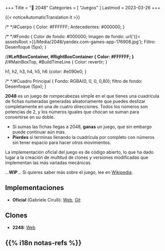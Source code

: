 +++
Title = "🔢️ 2048"
Categories = [ "Juegos" ]
Lastmod = 2023-03-26
+++

{{< noticeAutomaticTranslation it >}}



<estilo>/*
*/#Cuerpo {
	Color: #FFFFFF;
	Antecedentes: #000000;
}

/*
*/#Fondo {
	Color de fondo: #000000;
	Imagen de fondo: url('{{< assetsRoot >}}/Media/2048/yandex.com-games-app-176908.jpg');
	Filtro: Desenfoque (5px);
}

/**/#LeftBoxContainer, #RightBoxContainer { Color: #FFFFFF; }
/**/#MainBoxTop, #BuildTimeLine { Color: revertir; }

h1, h2, h3, h4, h5, h6 {color: #e090e0; }

/*
*/#Cuadro Principal {
	Fondo: RGBA(0, 0, 0, 0,80);
	filtro de fondo: Desenfoque (5px);
}
</estilo>

**2048** es un juego de rompecabezas simple en el que tienes una cuadrícula de fichas numeradas generadas aleatoriamente que puedes deslizar completamente en una de cuatro direcciones. Todos los números son potencias de 2, y los números iguales que chocan se suman para convertirse en su doble.

* Si sumas las fichas llegas a 2048, **ganas** un juego, que sin embargo puede continuar aún más.
* **Pierdes** si terminas llenando la cuadrícula por completo con números sin tener espacio para hacer otros movimientos.

La implementación oficial del juego es de código abierto, lo que ha dado lugar a la creación de multitud de clones y versiones modificadas que implementan las más variadas mecánicas.

...**WIP**... Si quieres saber más sobre el juego, lee en [Wikipedia](https://it.wikipedia.org/2048_(videogame)).

## Implementaciones

* **Oficial** (Gabriele Cirulli): [Web](https://play2048.co/), [Git](https://github.com/gabrielecirulli/2048)

## Clones

* **2248**: [Web](https://2248game.com/)

## {{% i18n notas-refs %}}

[^PageBg]: **Fondo de la página**: [Fuente](https://yandex.com/games/app/176908)
